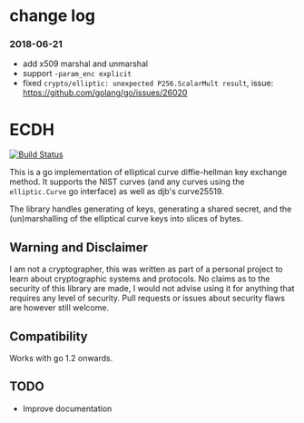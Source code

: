 
# change log


### 2018-06-21

- add x509 marshal and unmarshal
- support `-param_enc explicit`
- fixed `crypto/elliptic: unexpected P256.ScalarMult result`, issue: https://github.com/golang/go/issues/26020


# ECDH

[![Build Status](https://travis-ci.org/wsddn/go-ecdh.svg?branch=master)](https://travis-ci.org/wsddn/go-ecdh)

This is a go implementation of elliptical curve diffie-hellman key exchange method.
It supports the NIST curves (and any curves using the `elliptic.Curve` go interface)
as well as djb's curve25519. 

The library handles generating of keys, generating a shared secret, and the
(un)marshalling of the elliptical curve keys into slices of bytes.

## Warning and Disclaimer
I am not a cryptographer, this was written as part of a personal project to learn about cryptographic systems and protocols. No claims as to the security of this library are made, I would not advise using it for anything that requires any level of security. Pull requests or issues about security flaws are however still welcome.

## Compatibility
Works with go 1.2 onwards.

## TODO
 * Improve documentation
 
 
